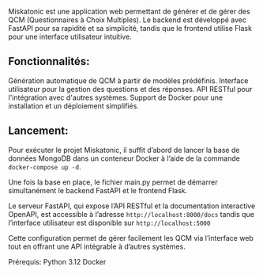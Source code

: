 Miskatonic est une application web permettant de générer et de gérer des QCM (Questionnaires à Choix Multiples). Le backend est développé avec FastAPI pour sa rapidité et sa simplicité, 
tandis que le frontend utilise Flask pour une interface utilisateur intuitive.

## Fonctionnalités:

Génération automatique de QCM à partir de modèles prédéfinis.
Interface utilisateur pour la gestion des questions et des réponses.
API RESTful pour l'intégration avec d'autres systèmes.
Support de Docker pour une installation et un déploiement simplifiés.

## Lancement:

Pour exécuter le projet Miskatonic, il suffit d’abord de lancer la base de données MongoDB dans un conteneur Docker à l’aide de la commande `docker-compose up -d`.

Une fois la base en place, le fichier main.py permet de démarrer simultanément le backend FastAPI et le frontend Flask. 

Le serveur FastAPI, qui expose l’API RESTful et la documentation interactive OpenAPI, est accessible à l’adresse `http://localhost:8000/docs`
tandis que l’interface utilisateur est disponible sur `http://localhost:5000`

Cette configuration permet de gérer facilement les QCM via l’interface web tout en offrant une API intégrable à d’autres systèmes.

Prérequis:
Python 3.12
Docker
